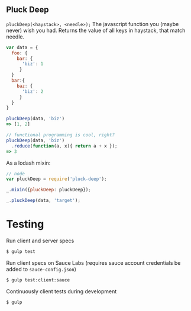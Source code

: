 Pluck Deep
---

``pluckDeep(<haystack>, <needle>);``
The javascript function you (maybe never) wish you had. Returns the value of all keys in haystack, that match needle.


``` javascript
var data = {
  foo: {
    bar: {
      'biz': 1
     }
  }
  bar:{
    baz: {
      'biz': 2
     }
  }
}

pluckDeep(data, 'biz')
=> [1, 2]

// functional programming is cool, right?
pluckDeep(data, 'biz')
  .reduce(function(a, x){ return a + x });
=> 3
```

As a lodash mixin:

``` javascript
// node
var pluckDeep = require('pluck-deep');

_.mixin({pluckDeep: pluckDeep});

_.pluckDeep(data, 'target');
```

# Testing

Run client and server specs
```bash
$ gulp test
```

Run client specs on Sauce Labs (requires sauce account credentials be added to ``sauce-config.json``)

```bash
$ gulp test:client:sauce
```

Continuously client tests during development

```bash
$ gulp
```

